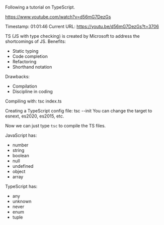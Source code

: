 Following a tutorial on TypeScript.

https://www.youtube.com/watch?v=d56mG7DezGs

Timestamp: 01:01:46
Current URL: https://youtu.be/d56mG7DezGs?t=3706

TS (JS with type checking) is created by Microsoft to address the shortcomings of JS.
Benefits:
- Static typing
- Code completion
- Refactoring
- Shorthand notation

Drawbacks:
- Compilation
- Discipline in coding


Compiling with:
tsc index.ts

Creating a TypeScript config file:
tsc --init
You can change the target to esnext, es2020, es2015, etc.


Now we can just type `tsc` to compile the TS files.

JavaScript has:
- number
- string
- boolean
- null
- undefined
- object
- array

TypeScript has:
- any
- unknown
- never
- enum
- tuple
